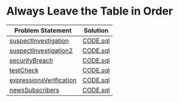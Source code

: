 # Always Leave the Table in Order

|Problem Statement|Solution|
|---|---|
|[suspectInvestigation](https://github.com/Lintik/CodeFights-Databases/blob/master/Would%20You%20Like%20a%20Second%20Meal/suspectsInvestigation/README.md)|[CODE.sql](https://github.com/Lintik/CodeFights-Databases/blob/master/Would%20You%20Like%20a%20Second%20Meal/suspectsInvestigation/CODE.sql)|
|[suspectInvestigation2](https://github.com/Lintik/CodeFights-Databases/blob/master/Would%20You%20Like%20a%20Second%20Meal/suspectsInvestigation2/README.md)|[CODE.sql](https://github.com/Lintik/CodeFights-Databases/blob/master/Would%20You%20Like%20a%20Second%20Meal/suspectsInvestigation2/CODE.sql)|
|[securityBreach](https://github.com/Lintik/CodeFights-Databases/blob/master/Would%20You%20Like%20a%20Second%20Meal/securityBreach/README.md)|[CODE.sql](https://github.com/Lintik/CodeFights-Databases/blob/master/Would%20You%20Like%20a%20Second%20Meal/securityBreach/CODE.sql)|
|[testCheck](https://github.com/Lintik/CodeFights-Databases/blob/master/Would%20You%20Like%20a%20Second%20Meal/testCheck/README.md)|[CODE.sql](https://github.com/Lintik/CodeFights-Databases/blob/master/Would%20You%20Like%20a%20Second%20Meal/testCheck/CODE.sql)|
|[expressionsVerification](https://github.com/Lintik/CodeFights-Databases/blob/master/Would%20You%20Like%20a%20Second%20Meal/expressionVerification/README.md)|[CODE.sql](https://github.com/Lintik/CodeFights-Databases/blob/master/Would%20You%20Like%20a%20Second%20Meal/expressionVerification/CODE.sql)|
|[newsSubscribers](https://github.com/Lintik/CodeFights-Databases/blob/master/Would%20You%20Like%20a%20Second%20Meal/newsSubscribers/README.md)|[CODE.sql](https://github.com/Lintik/CodeFights-Databases/blob/master/Would%20You%20Like%20a%20Second%20Meal/newsSubscribers/CODE.sql)|

